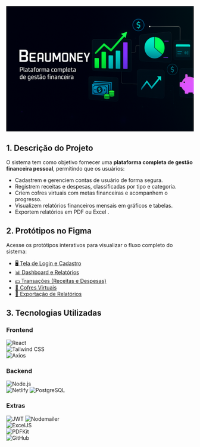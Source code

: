 
<img src="./BeauMoney.png" width="600px" >

## 1. Descrição do Projeto
O sistema tem como objetivo fornecer uma **plataforma completa de gestão financeira pessoal**, permitindo que os usuários:

- Cadastrem e gerenciem contas de usuário de forma segura.  
- Registrem receitas e despesas, classificadas por tipo e categoria.  
- Criem cofres virtuais com metas financeiras e acompanhem o progresso.  
- Visualizem relatórios financeiros mensais em gráficos e tabelas.  
- Exportem relatórios em PDF ou Excel .  


## 2. Protótipos no Figma
Acesse os protótipos interativos para visualizar o fluxo completo do sistema:

- [🖥 Tela de Login e Cadastro](https://www.figma.com/file/EXEMPLO/login-cadastro)  
- [📊 Dashboard e Relatórios](https://www.figma.com/design/rysLklzzhbRfqDpdR32Ook/BeauMoney?node-id=5-118&t=ZTjS6GvGGGzxTfYL-0)  
- [💵 Transações (Receitas e Despesas)](https://www.figma.com/design/rysLklzzhbRfqDpdR32Ook/BeauMoney?node-id=5-119&t=ZTjS6GvGGGzxTfYL-0)  
- [🏦 Cofres Virtuais](https://www.figma.com/design/rysLklzzhbRfqDpdR32Ook/BeauMoney?node-id=5-176&t=ZTjS6GvGGGzxTfYL-0)  
- [📄 Exportação de Relatórios](https://www.figma.com/design/rysLklzzhbRfqDpdR32Ook/BeauMoney?node-id=30-652&t=ZTjS6GvGGGzxTfYL-0)  

## 3. Tecnologias Utilizadas

### Frontend
![React](https://img.shields.io/badge/React-20232A?style=for-the-badge&logo=react&logoColor=61DAFB)  
![Tailwind CSS](https://img.shields.io/badge/Tailwind_CSS-38B2AC?style=for-the-badge&logo=tailwind-css&logoColor=white)  
![Axios](https://img.shields.io/badge/Axios-5A29E4?style=for-the-badge&logo=axios&logoColor=white)

### Backend
![Node.js](https://img.shields.io/badge/Node.js-339933?style=for-the-badge&logo=node.js&logoColor=white)  
![Netlify](https://img.shields.io/badge/Netlify-00C7B7?style=for-the-badge&logo=netlify&logoColor=white) 
![PostgreSQL](https://img.shields.io/badge/PostgreSQL-4169E1?style=for-the-badge&logo=postgresql&logoColor=white)


### Extras
![JWT](https://img.shields.io/badge/JWT-000000?style=for-the-badge&logo=json-web-tokens&logoColor=white)
![Nodemailer](https://img.shields.io/badge/Nodemailer-DD3A00?style=for-the-badge&logo=nodemailer&logoColor=white)  
![ExcelJS](https://img.shields.io/badge/ExcelJS-207245?style=for-the-badge&logo=excel&logoColor=white)  
![PDFKit](https://img.shields.io/badge/PDFKit-FF6600?style=for-the-badge&logo=adobe&logoColor=white)  
![GitHub](https://img.shields.io/badge/GitHub-181717?style=for-the-badge&logo=github&logoColor=white)

